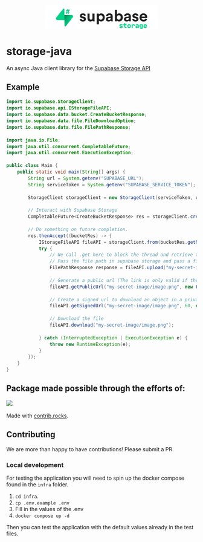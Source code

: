 <p align="center">
<img width="300" src=".github/supabase-storage.png"/>
</p>

# storage-java
An async Java client library for the [Supabase Storage API](https://github.com/supabase/storage-api)

## Example
```java
import io.supabase.StorageClient;
import io.supabase.api.IStorageFileAPI;
import io.supabase.data.bucket.CreateBucketResponse;
import io.supabase.data.file.FileDownloadOption;
import io.supabase.data.file.FilePathResponse;

import java.io.File;
import java.util.concurrent.CompletableFuture;
import java.util.concurrent.ExecutionException;

public class Main {
    public static void main(String[] args) {
        String url = System.getenv("SUPABASE_URL");
        String serviceToken = System.getenv("SUPABASE_SERVICE_TOKEN");

        StorageClient storageClient = new StorageClient(serviceToken, url);

        // Interact with Supabase Storage
        CompletableFuture<CreateBucketResponse> res = storageClient.createBucket("examplebucket");

        // Do something on future completion.
        res.thenAccept((bucketRes) -> {
            IStorageFileAPI fileAPI = storageClient.from(bucketRes.getName());
            try {
                // We call .get here to block the thread and retrieve the value or an exception.
                // Pass the file path in supabase storage and pass a file object of the file you want to upload.
                FilePathResponse response = fileAPI.upload("my-secret-image/image.png", new File("file-path-to-image.png")).get();

                // Generate a public url (The link is only valid if the bucket is public).
                fileAPI.getPublicUrl("my-secret-image/image.png", new FileDownloadOption(false));

                // Create a signed url to download an object in a private bucket that expires in 60 seconds, and will be downloaded instantly on link as "my-image.png"
                fileAPI.getSignedUrl("my-secret-image/image.png", 60, new FileDownloadOption("my-image.png"));

                // Download the file
                fileAPI.download("my-secret-image/image.png");

            } catch (InterruptedException | ExecutionException e) {
                throw new RuntimeException(e);
            }
        });
    }
}

```

## Package made possible through the efforts of: 
<a href="https://github.com/supabase-community/storage-java/graphs/contributors">
  <img src="https://contrib.rocks/image?repo=supabase-community/storage-java" />
</a>

Made with [contrib.rocks](https://contrib.rocks).

## Contributing

We are more than happy to have contributions! Please submit a PR.

### Local development
For testing the application you will need to spin up the docker compose found in the `infra` folder.
<br>
1. `cd infra`.
2. `cp .env.example .env`
3. Fill in the values of the .env
4. `docker compose up -d`
<p>Then you can test the application with the default values already in the test files.</p> 
